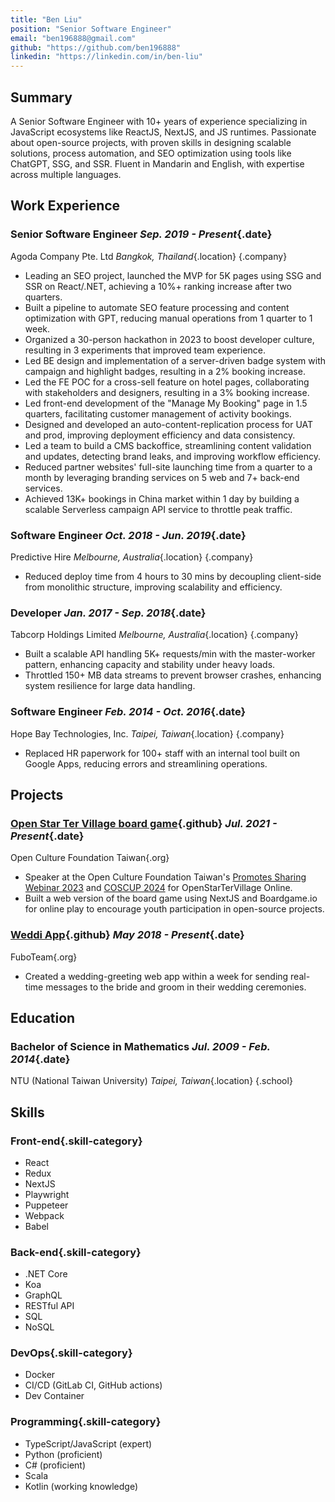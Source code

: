 ```yaml
---
title: "Ben Liu"
position: "Senior Software Engineer"
email: "ben196888@gmail.com"
github: "https://github.com/ben196888"
linkedin: "https://linkedin.com/in/ben-liu"
---
```


## Summary
A Senior Software Engineer with 10+ years of experience specializing in JavaScript ecosystems like ReactJS, NextJS, and JS runtimes. Passionate about open-source projects, with proven skills in designing scalable solutions, process automation, and SEO optimization using tools like ChatGPT, SSG, and SSR. Fluent in Mandarin and English, with expertise across multiple languages.

## Work Experience

### Senior Software Engineer *Sep. 2019 - Present*{.date}

Agoda Company Pte. Ltd *Bangkok, Thailand*{.location} {.company}

- Leading an SEO project, launched the MVP for 5K pages using SSG and SSR on React/.NET, achieving a 10%+ ranking increase after two quarters.
- Built a pipeline to automate SEO feature processing and content optimization with GPT, reducing manual operations from 1 quarter to 1 week.
- Organized a 30-person hackathon in 2023 to boost developer culture, resulting in 3 experiments that improved team experience.
- Led BE design and implementation of a server-driven badge system with campaign and highlight badges, resulting in a 2% booking increase.
- Led the FE POC for a cross-sell feature on hotel pages, collaborating with stakeholders and designers, resulting in a 3% booking increase.
- Led front-end development of the "Manage My Booking" page in 1.5 quarters, facilitating customer management of activity bookings.
- Designed and developed an auto-content-replication process for UAT and prod, improving deployment efficiency and data consistency.
- Led a team to build a CMS backoffice, streamlining content validation and updates, detecting brand leaks, and improving workflow efficiency.
- Reduced partner websites' full-site launching time from a quarter to a month by leveraging branding services on 5 web and 7+ back-end services.
- Achieved 13K+ bookings in China market within 1 day by building a scalable Serverless campaign API service to throttle peak traffic.

### Software Engineer *Oct. 2018 - Jun. 2019*{.date}

Predictive Hire *Melbourne, Australia*{.location} {.company}

- Reduced deploy time from 4 hours to 30 mins by decoupling client-side from monolithic structure, improving scalability and efficiency.

### Developer *Jan. 2017 - Sep. 2018*{.date}

Tabcorp Holdings Limited *Melbourne, Australia*{.location} {.company}

- Built a scalable API handling 5K+ requests/min with the master-worker pattern, enhancing capacity and stability under heavy loads.
- Throttled 150+ MB data streams to prevent browser crashes, enhancing system resilience for large data handling.

### Software Engineer *Feb. 2014 - Oct. 2016*{.date}

Hope Bay Technologies, Inc. *Taipei, Taiwan*{.location} {.company}

- Replaced HR paperwork for 100+ staff with an internal tool built on Google Apps, reducing errors and streamlining operations.

## Projects

### [Open Star Ter Village board game](https://github.com/ocftw/open-star-ter-village){.github} *Jul. 2021 - Present*{.date}

Open Culture Foundation Taiwan{.org}


- Speaker at the Open Culture Foundation Taiwan's [Promotes Sharing Webinar 2023](https://www.linkedin.com/events/openstartervillagepromotesshari7118264469499056128/comments/) and [COSCUP 2024](https://coscup.org/2024/en/session/GPUAJQ) for OpenStarTerVillage Online.
- Built a web version of the board game using NextJS and Boardgame.io for online play to encourage youth participation in open-source projects.

### [Weddi App](https://github.com/fuboteam/weddi-app){.github} *May 2018 - Present*{.date}

FuboTeam{.org}

- Created a wedding-greeting web app within a week for sending real-time messages to the bride and groom in their wedding ceremonies.

## Education

### Bachelor of Science in Mathematics *Jul. 2009 - Feb. 2014*{.date}

NTU (National Taiwan University) *Taipei, Taiwan*{.location} {.school}

## Skills

### Front-end{.skill-category}
- React
- Redux
- NextJS
- Playwright
- Puppeteer
- Webpack
- Babel

### Back-end{.skill-category}
- .NET Core
- Koa
- GraphQL
- RESTful API
- SQL
- NoSQL

### DevOps{.skill-category}
- Docker
- CI/CD (GitLab CI, GitHub actions)
- Dev Container

### Programming{.skill-category}
- TypeScript/JavaScript (expert)
- Python (proficient)
- C# (proficient)
- Scala
- Kotlin (working knowledge)
